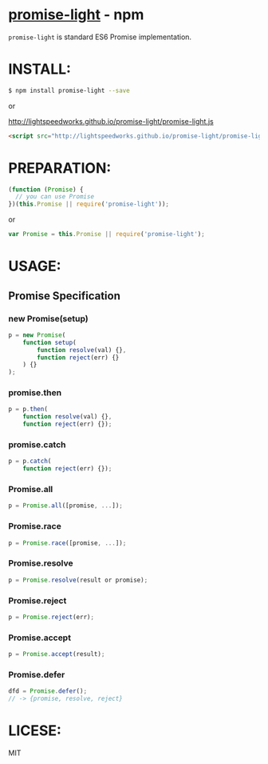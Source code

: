 [promise-light](https://www.npmjs.org/package/promise-light) - npm
====

  `promise-light` is standard ES6 Promise implementation.

# INSTALL:

```bash
$ npm install promise-light --save
```

or

http://lightspeedworks.github.io/promise-light/promise-light.js

```html
<script src="http://lightspeedworks.github.io/promise-light/promise-light.js"></script>
```

# PREPARATION:

```js
(function (Promise) {
  // you can use Promise
})(this.Promise || require('promise-light'));
```

or

```js
var Promise = this.Promise || require('promise-light');
```

# USAGE:

Promise Specification
----

### new Promise(setup)

```js
p = new Promise(
	function setup(
		function resolve(val) {},
		function reject(err) {}
	) {}
);
```

### promise.then

```js
p = p.then(
	function resolve(val) {},
	function reject(err) {});
```

### promise.catch

```js
p = p.catch(
	function reject(err) {});
```

### Promise.all

```js
p = Promise.all([promise, ...]);
```

### Promise.race

```js
p = Promise.race([promise, ...]);
```

### Promise.resolve

```js
p = Promise.resolve(result or promise);
```

### Promise.reject

```js
p = Promise.reject(err);
```

### Promise.accept

```js
p = Promise.accept(result);
```

### Promise.defer

```js
dfd = Promise.defer();
// -> {promise, resolve, reject}
```

# LICESE:

  MIT
